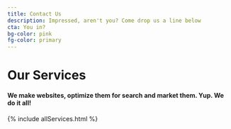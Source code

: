 ```yaml
---
title: Contact Us
description: Impressed, aren't you? Come drop us a line below
cta: You in?    
bg-color: pink    
fg-color: primary 
--- 
```

<div class="wrapper box-shadow-large bordered-top">
                        <div class="pure-g  align-center ">
                                <div class="pure-u-1 ">
                                        <h1 class="text-primary ">Our Services</h1>
                                        <h4>We make websites, optimize them for search and market them. Yup. We do it all!
                                        </h4>                                      
                                </div>                              
                        </div>
                        {% include allServices.html %}
                       
</div>
